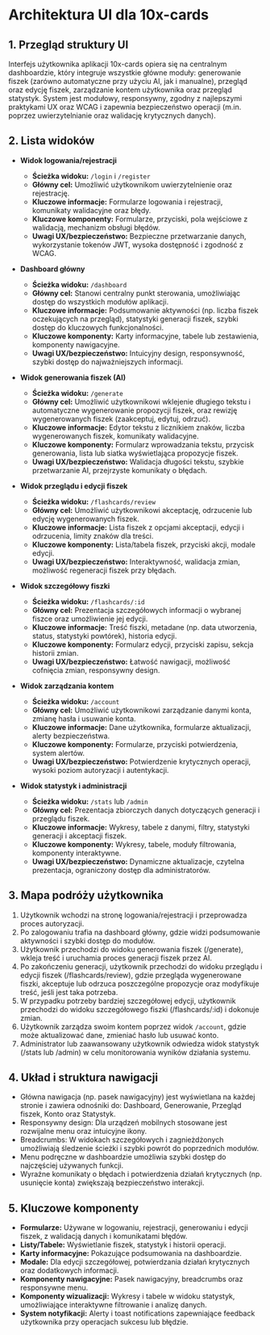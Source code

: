 # Architektura UI dla 10x-cards

## 1. Przegląd struktury UI

Interfejs użytkownika aplikacji 10x-cards opiera się na centralnym dashboardzie, który integruje wszystkie główne moduły: generowanie fiszek (zarówno automatyczne przy użyciu AI, jak i manualne), przegląd oraz edycję fiszek, zarządzanie kontem użytkownika oraz przegląd statystyk. System jest modułowy, responsywny, zgodny z najlepszymi praktykami UX oraz WCAG i zapewnia bezpieczeństwo operacji (m.in. poprzez uwierzytelnianie oraz walidację krytycznych danych).

## 2. Lista widoków

- **Widok logowania/rejestracji**
  - **Ścieżka widoku:** `/login` i `/register`
  - **Główny cel:** Umożliwić użytkownikom uwierzytelnienie oraz rejestrację.
  - **Kluczowe informacje:** Formularze logowania i rejestracji, komunikaty walidacyjne oraz błędy.
  - **Kluczowe komponenty:** Formularze, przyciski, pola wejściowe z walidacją, mechanizm obsługi błędów.
  - **Uwagi UX/bezpieczeństwo:** Bezpieczne przetwarzanie danych, wykorzystanie tokenów JWT, wysoka dostępność i zgodność z WCAG.

- **Dashboard główny**
  - **Ścieżka widoku:** `/dashboard`
  - **Główny cel:** Stanowi centralny punkt sterowania, umożliwiając dostęp do wszystkich modułów aplikacji.
  - **Kluczowe informacje:** Podsumowanie aktywności (np. liczba fiszek oczekujących na przegląd), statystyki generacji fiszek, szybki dostęp do kluczowych funkcjonalności.
  - **Kluczowe komponenty:** Karty informacyjne, tabele lub zestawienia, komponenty nawigacyjne.
  - **Uwagi UX/bezpieczeństwo:** Intuicyjny design, responsywność, szybki dostęp do najważniejszych informacji.

- **Widok generowania fiszek (AI)**
  - **Ścieżka widoku:** `/generate`
  - **Główny cel:** Umożliwić użytkownikowi wklejenie długiego tekstu i automatyczne wygenerowanie propozycji fiszek, oraz rewizję wygenerowanych fiszek (zaakceptuj, edytuj, odrzuć).
  - **Kluczowe informacje:** Edytor tekstu z licznikiem znaków, liczba wygenerowanych fiszek, komunikaty walidacyjne.
  - **Kluczowe komponenty:** Formularz wprowadzania tekstu, przycisk generowania, lista lub siatka wyświetlająca propozycje fiszek.
  - **Uwagi UX/bezpieczeństwo:** Walidacja długości tekstu, szybkie przetwarzanie AI, przejrzyste komunikaty o błędach.

- **Widok przeglądu i edycji fiszek**
  - **Ścieżka widoku:** `/flashcards/review`
  - **Główny cel:** Umożliwić użytkownikowi akceptację, odrzucenie lub edycję wygenerowanych fiszek.
  - **Kluczowe informacje:** Lista fiszek z opcjami akceptacji, edycji i odrzucenia, limity znaków dla treści.
  - **Kluczowe komponenty:** Lista/tabela fiszek, przyciski akcji, modale edycji.
  - **Uwagi UX/bezpieczeństwo:** Interaktywność, walidacja zmian, możliwość regeneracji fiszek przy błędach.

- **Widok szczegółowy fiszki**
  - **Ścieżka widoku:** `/flashcards/:id`
  - **Główny cel:** Prezentacja szczegółowych informacji o wybranej fiszce oraz umożliwienie jej edycji.
  - **Kluczowe informacje:** Treść fiszki, metadane (np. data utworzenia, status, statystyki powtórek), historia edycji.
  - **Kluczowe komponenty:** Formularz edycji, przyciski zapisu, sekcja historii zmian.
  - **Uwagi UX/bezpieczeństwo:** Łatwość nawigacji, możliwość cofnięcia zmian, responsywny design.

- **Widok zarządzania kontem**
  - **Ścieżka widoku:** `/account`
  - **Główny cel:** Umożliwić użytkownikowi zarządzanie danymi konta, zmianę hasła i usuwanie konta.
  - **Kluczowe informacje:** Dane użytkownika, formularze aktualizacji, alerty bezpieczeństwa.
  - **Kluczowe komponenty:** Formularze, przyciski potwierdzenia, system alertów.
  - **Uwagi UX/bezpieczeństwo:** Potwierdzenie krytycznych operacji, wysoki poziom autoryzacji i autentykacji.

- **Widok statystyk i administracji**
  - **Ścieżka widoku:** `/stats` lub `/admin`
  - **Główny cel:** Prezentacja zbiorczych danych dotyczących generacji i przeglądu fiszek.
  - **Kluczowe informacje:** Wykresy, tabele z danymi, filtry, statystyki generacji i akceptacji fiszek.
  - **Kluczowe komponenty:** Wykresy, tabele, moduły filtrowania, komponenty interaktywne.
  - **Uwagi UX/bezpieczeństwo:** Dynamiczne aktualizacje, czytelna prezentacja, ograniczony dostęp dla administratorów.

## 3. Mapa podróży użytkownika

1. Użytkownik wchodzi na stronę logowania/rejestracji i przeprowadza proces autoryzacji.
2. Po zalogowaniu trafia na dashboard główny, gdzie widzi podsumowanie aktywności i szybki dostęp do modułów.
3. Użytkownik przechodzi do widoku generowania fiszek (/generate), wkleja treść i uruchamia proces generacji fiszek przez AI.
4. Po zakończeniu generacji, użytkownik przechodzi do widoku przeglądu i edycji fiszek (/flashcards/review), gdzie przegląda wygenerowane fiszki, akceptuje lub odrzuca poszczególne propozycje oraz modyfikuje treść, jeśli jest taka potrzeba.
5. W przypadku potrzeby bardziej szczegółowej edycji, użytkownik przechodzi do widoku szczegółowego fiszki (/flashcards/:id) i dokonuje zmian.
6. Użytkownik zarządza swoim kontem poprzez widok `/account`, gdzie może aktualizować dane, zmieniać hasło lub usuwać konto.
7. Administrator lub zaawansowany użytkownik odwiedza widok statystyk (/stats lub /admin) w celu monitorowania wyników działania systemu.

## 4. Układ i struktura nawigacji

- Główna nawigacja (np. pasek nawigacyjny) jest wyświetlana na każdej stronie i zawiera odnośniki do: Dashboard, Generowanie, Przegląd fiszek, Konto oraz Statystyk.
- Responsywny design: Dla urządzeń mobilnych stosowane jest rozwijalne menu oraz intuicyjne ikony.
- Breadcrumbs: W widokach szczegółowych i zagnieżdżonych umożliwiają śledzenie ścieżki i szybki powrót do poprzednich modułów.
- Menu podręczne w dashboardzie umożliwia szybki dostęp do najczęściej używanych funkcji.
- Wyraźne komunikaty o błędach i potwierdzenia działań krytycznych (np. usunięcie konta) zwiększają bezpieczeństwo interakcji.

## 5. Kluczowe komponenty

- **Formularze:** Używane w logowaniu, rejestracji, generowaniu i edycji fiszek, z walidacją danych i komunikatami błędów.
- **Listy/Tabele:** Wyświetlanie fiszek, statystyk i historii operacji.
- **Karty informacyjne:** Pokazujące podsumowania na dashboardzie.
- **Modale:** Dla edycji szczegółowej, potwierdzania działań krytycznych oraz dodatkowych informacji.
- **Komponenty nawigacyjne:** Pasek nawigacyjny, breadcrumbs oraz responsywne menu.
- **Komponenty wizualizacji:** Wykresy i tabele w widoku statystyk, umożliwiające interaktywne filtrowanie i analizę danych.
- **System notyfikacji:** Alerty i toast notifications zapewniające feedback użytkownika przy operacjach sukcesu lub błędzie.
